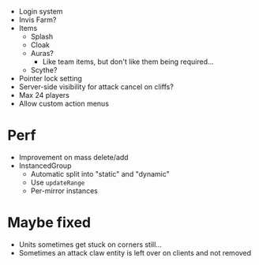- Login system
- Invis Farm?
- Items
  - Splash
  - Cloak
  - Auras?
    - Like team items, but don't like them being required...
  - Scythe?
- Pointer lock setting
- Server-side visibility for attack cancel on cliffs?
- Max 24 players
- Allow custom action menus

# Perf

- Improvement on mass delete/add
- InstancedGroup
  - Automatic split into "static" and "dynamic"
  - Use `updateRange`
  - Per-mirror instances

# Maybe fixed

- Units sometimes get stuck on corners still...
- Sometimes an attack claw entity is left over on clients and not removed
